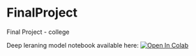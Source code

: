 # FinalProject
Final Project - college

Deep leraning model notebook available here: [![Open In Colab](https://colab.research.google.com/assets/colab-badge.svg)](https://github.com/leorrose/FinalProject/blob/master/research/colab_note_books/deep_learning_model.ipynb)
